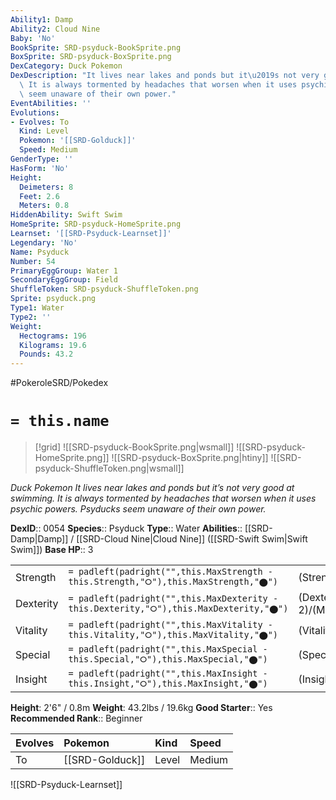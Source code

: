 ```yaml
---
Ability1: Damp
Ability2: Cloud Nine
Baby: 'No'
BookSprite: SRD-psyduck-BookSprite.png
BoxSprite: SRD-psyduck-BoxSprite.png
DexCategory: Duck Pokemon
DexDescription: "It lives near lakes and ponds but it\u2019s not very good at swimming.\
  \ It is always tormented by headaches that worsen when it uses psychic powers. Psyducks\
  \ seem unaware of their own power."
EventAbilities: ''
Evolutions:
- Evolves: To
  Kind: Level
  Pokemon: '[[SRD-Golduck]]'
  Speed: Medium
GenderType: ''
HasForm: 'No'
Height:
  Deimeters: 8
  Feet: 2.6
  Meters: 0.8
HiddenAbility: Swift Swim
HomeSprite: SRD-psyduck-HomeSprite.png
Learnset: '[[SRD-Psyduck-Learnset]]'
Legendary: 'No'
Name: Psyduck
Number: 54
PrimaryEggGroup: Water 1
SecondaryEggGroup: Field
ShuffleToken: SRD-psyduck-ShuffleToken.png
Sprite: psyduck.png
Type1: Water
Type2: ''
Weight:
  Hectograms: 196
  Kilograms: 19.6
  Pounds: 43.2
---
```


#PokeroleSRD/Pokedex

# `= this.name`

> [!grid]
> ![[SRD-psyduck-BookSprite.png|wsmall]]
> ![[SRD-psyduck-HomeSprite.png]]
> ![[SRD-psyduck-BoxSprite.png|htiny]]
> ![[SRD-psyduck-ShuffleToken.png|wsmall]]


*Duck Pokemon*
*It lives near lakes and ponds but it’s not very good at swimming. It is always tormented by headaches that worsen when it uses psychic powers. Psyducks seem unaware of their own power.*

**DexID**:: 0054
**Species**:: Psyduck
**Type**:: Water
**Abilities**:: [[SRD-Damp|Damp]] / [[SRD-Cloud Nine|Cloud Nine]] ([[SRD-Swift Swim|Swift Swim]])
**Base HP**:: 3

|           |                                                                                        |                                          |
| --------- | -------------------------------------------------------------------------------------- | ---------------------------------------- |
| Strength  | `= padleft(padright("",this.MaxStrength - this.Strength,"⭘"),this.MaxStrength,"⬤")`    | (Strength::2)/(MaxStrength::4)   |
| Dexterity | `= padleft(padright("",this.MaxDexterity - this.Dexterity,"⭘"),this.MaxDexterity,"⬤")` | (Dexterity:: 2)/(MaxDexterity::4) |
| Vitality  | `= padleft(padright("",this.MaxVitality - this.Vitality,"⭘"),this.MaxVitality,"⬤")`    | (Vitality::2)/(MaxVitality::4)   |
| Special   | `= padleft(padright("",this.MaxSpecial - this.Special,"⭘"),this.MaxSpecial,"⬤")`       | (Special::2)/(MaxSpecial::4)     |
| Insight   | `= padleft(padright("",this.MaxInsight - this.Insight,"⭘"),this.MaxInsight,"⬤")`       | (Insight::2)/(MaxInsight::4)     |

**Height**: 2'6" / 0.8m
**Weight**: 43.2lbs / 19.6kg
**Good Starter**:: Yes
**Recommended Rank**:: Beginner

| Evolves   | Pokemon         | Kind   | Speed   |
|:----------|:----------------|:-------|:--------|
| To        | [[SRD-Golduck]] | Level  | Medium  |

![[SRD-Psyduck-Learnset]]